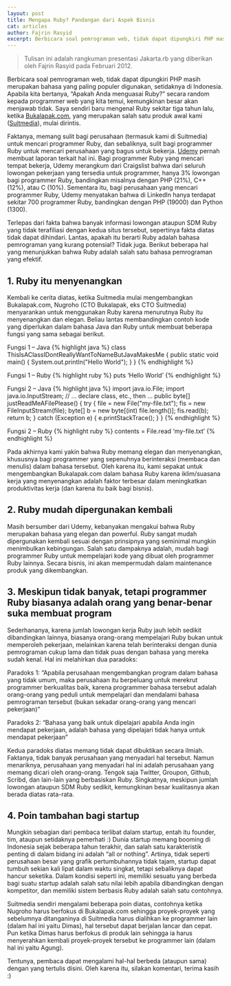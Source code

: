 ```yaml
---
layout: post
title: Mengapa Ruby? Pandangan dari Aspek Bisnis
cat: articles
author: Fajrin Rasyid
excerpt: Berbicara soal pemrograman web, tidak dapat dipungkiri PHP masih merupakan bahasa yang paling populer digunakan, setidaknya di Indonesia.  Apabila kita bertanya, “Apakah Anda menguasai Ruby?” secara random kepada programmer web yang kita temui, kemungkinan besar akan menjawab tidak.
---
```


> Tulisan ini adalah rangkuman presentasi Jakarta.rb yang diberikan oleh Fajrin Rasyid pada Februari 2012.

Berbicara soal pemrograman web, tidak dapat dipungkiri PHP masih merupakan bahasa yang paling populer digunakan, setidaknya di Indonesia. Apabila kita bertanya, “Apakah Anda menguasai Ruby?” secara random kepada programmer web yang kita temui, kemungkinan besar akan menjawab tidak. Saya sendiri baru mengenal Ruby sekitar tiga tahun lalu, ketika [Bukalapak.com](http://www.bukalapak.com), yang merupakan salah satu produk awal kami ([Suitmedia](http://www.suitmedia.com)), mulai dirintis.

Faktanya, memang sulit bagi perusahaan (termasuk kami di Suitmedia) untuk mencari programmer Ruby, dan sebaliknya, sulit bagi programmer Ruby untuk mencari perusahaan yang bagus untuk bekerja. [Udemy](http://www.udemy.com/blog/modern-language-wars/) pernah membuat laporan terkait hal ini. Bagi programmer Ruby yang mencari tempat bekerja, Udemy merangkum dari Craigslist bahwa dari seluruh lowongan pekerjaan yang tersedia untuk programmer, hanya 3% lowongan bagi programmer Ruby, bandingkan misalnya dengan PHP (21%), C++ (12%),  atau C (10%).  Sementara itu, bagi perusahaan yang mencari programmer Ruby, Udemy menyatakan bahwa di LinkedIn hanya terdapat sekitar 700 programmer Ruby, bandingkan dengan PHP (19000) dan Python (1300).

Terlepas dari fakta bahwa banyak informasi lowongan ataupun SDM Ruby yang tidak terafiliasi dengan kedua situs tersebut, sepertinya fakta diatas tidak dapat dihindari. Lantas, apakah itu berarti Ruby adalah bahasa pemrograman yang kurang potensial? Tidak juga. Berikut beberapa hal yang menunjukkan bahwa Ruby adalah salah satu bahasa pemrograman yang efektif.

## 1. Ruby itu menyenangkan

  Kembali ke cerita diatas, ketika Suitmedia mulai mengembangkan Bukalapak.com, Nugroho (CTO Bukalapak, eks CTO Suitmedia) menyarankan untuk menggunakan Ruby karena menurutnya Ruby itu menyenangkan dan elegan. Beliau lantas membandingkan contoh kode yang diperlukan dalam bahasa Java dan Ruby untuk membuat beberapa fungsi yang sama sebagai berikut.

  Fungsi 1 – Java
  {% highlight java %}
  class ThisIsAClassIDontReallyWantToNameButJavaMakesMe
  {
    public static void main() {
      System.out.println("Hello World");
    }
  }
  {% endhighlight %}

  Fungsi 1 – Ruby
  {% highlight ruby %}
  puts ‘Hello World’
  {% endhighlight %}

  Fungsi 2 – Java
  {% highlight java %}
  import java.io.File;
  import java.io.InputStream;
  // ... declare class, etc., then ...
  public byte[] justReadMeAFilePlease() {
    try {
      file = new File("my-file.txt");
      fis = new FileInputStream(file);
      byte[] b = new byte[(int) file.length()];
      fis.read(b);
      return b;
    } catch (Exception e) {
      e.printStackTrace();
    }
  }
  {% endhighlight %}

  Fungsi 2 – Ruby
  {% highlight ruby %}
  contents = File.read ‘my-file.txt’
  {% endhighlight %}

  Pada akhirnya kami yakin bahwa Ruby memang elegan dan menyenangkan, khususnya bagi programmer yang sepenuhnya berinteraksi (membaca dan menulis) dalam bahasa tersebut. Oleh karena itu, kami sepakat untuk mengembangkan Bukalapak.com dalam bahasa Ruby karena iklim/suasana kerja yang menyenangkan adalah faktor terbesar dalam meningkatkan produktivitas kerja (dan karena itu baik bagi bisnis).

## 2. Ruby mudah dipergunakan kembali

  Masih bersumber dari Udemy, kebanyakan mengakui bahwa Ruby merupakan bahasa yang elegan dan powerful. Ruby sangat mudah dipergunakan kembali sesuai dengan prinsipnya yang seminimal mungkin menimbulkan kebingungan. Salah satu dampaknya adalah, mudah bagi programmer Ruby untuk mempelajari kode yang dibuat oleh programmer Ruby lainnya. Secara bisnis, ini akan mempermudah dalam maintenance produk yang dikembangkan. 

## 3. Meskipun tidak banyak, tetapi programmer Ruby biasanya adalah orang yang benar-benar suka membuat program

  Sederhananya, karena jumlah lowongan kerja Ruby jauh lebih sedikit dibandingkan lainnya, biasanya orang-orang mempelajari Ruby bukan untuk memperoleh pekerjaan, melainkan karena telah berinteraksi dengan dunia pemrograman cukup lama dan tidak puas dengan bahasa yang mereka sudah kenal. Hal ini melahirkan dua paradoks:

  Paradoks 1: “Apabila perusahaan mengembangkan program dalam bahasa yang tidak umum, maka perusahaan itu
  berpeluang untuk merekrut programmer berkualitas baik, karena programmer bahasa tersebut adalah
  orang-orang yang peduli untuk mempelajari dan mendalami bahasa pemrograman tersebut (bukan sekadar orang-orang yang mencari pekerjaan)”

  Paradoks 2: “Bahasa yang baik untuk dipelajari apabila Anda ingin mendapat pekerjaan, adalah bahasa yang dipelajari tidak hanya untuk mendapat pekerjaan”

  Kedua paradoks diatas memang tidak dapat dibuktikan secara ilmiah. Faktanya, tidak banyak perusahaan yang menyadari hal tersebut. Namun menariknya, perusahaan yang menyadari hal ini adalah perusahaan yang memang dicari oleh orang-orang. Tengok saja Twitter, Groupon, Github, Scribd, dan lain-lain yang berbasiskan Ruby. Singkatnya, meskipun jumlah lowongan ataupun SDM Ruby sedikit, kemungkinan besar kualitasnya akan berada diatas rata-rata.

## 4. Poin tambahan bagi startup

  Mungkin sebagian dari pembaca terlibat dalam startup, entah itu founder, tim, ataupun setidaknya pemerhati :) Dunia startup memang booming di Indonesia sejak beberapa tahun terakhir, dan salah satu karakteristik penting di dalam bidang ini adalah “all or nothing”. Artinya, tidak seperti perusahaan besar yang grafik pertumbuhannya tidak tajam, startup dapat tumbuh sekian kali lipat dalam waktu singkat, tetapi sebaliknya dapat hancur seketika. Dalam kondisi seperti ini, memiliki sesuatu yang berbeda bagi suatu startup adalah salah satu nilai lebih apabila dibandingkan dengan kompetitor, dan memiliki sistem berbasis Ruby adalah salah satu contohnya. 

Suitmedia sendiri mengalami beberapa poin diatas, contohnya ketika Nugroho harus berfokus di Bukalapak.com sehingga proyek-proyek yang sebelumnya ditanganinya di Suitmedia harus dialihkan ke programmer lain (dalam hal ini yaitu Dimas), hal tersebut dapat berjalan lancar dan cepat. Pun ketika Dimas harus berfokus di produk lain sehingga ia harus menyerahkan kembali proyek-proyek tersebut ke programmer lain (dalam hal ini yaitu Agung).

Tentunya, pembaca dapat mengalami hal-hal berbeda (ataupun sama) dengan yang tertulis disini. Oleh karena itu, silakan komentari, terima kasih :)
